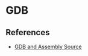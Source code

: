 # GDB

## References

* [GDB and Assembly Source](https://askubuntu.com/questions/368152/why-is-gdb-looking-for-assembly-files)